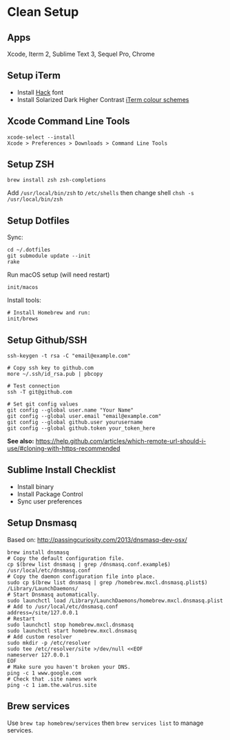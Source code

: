 
# Clean Setup

## Apps

Xcode, Iterm 2, Sublime Text 3, Sequel Pro, Chrome

## Setup iTerm

- Install [Hack](https://github.com/chrissimpkins/Hack) font
- Install Solarized Dark Higher Contrast [iTerm colour schemes](https://github.com/bahlo/iterm-colors)

## Xcode Command Line Tools

```
xcode-select --install
Xcode > Preferences > Downloads > Command Line Tools
```

## Setup ZSH

```
brew install zsh zsh-completions
```

Add `/usr/local/bin/zsh` to `/etc/shells` then change shell `chsh -s /usr/local/bin/zsh`

## Setup Dotfiles

Sync:

```
cd ~/.dotfiles
git submodule update --init
rake
```

Run macOS setup (will need restart)

```
init/macos
```

Install tools:

```
# Install Homebrew and run:
init/brews
```

## Setup Github/SSH

```
ssh-keygen -t rsa -C "email@example.com"

# Copy ssh key to github.com
more ~/.ssh/id_rsa.pub | pbcopy

# Test connection
ssh -T git@github.com

# Set git config values
git config --global user.name "Your Name"
git config --global user.email "email@example.com"
git config --global github.user yourusername
git config --global github.token your_token_here
```

**See also:** https://help.github.com/articles/which-remote-url-should-i-use/#cloning-with-https-recommended

## Sublime Install Checklist

- Install binary
- Install Package Control
- Sync user preferences


## Setup Dnsmasq

Based on: http://passingcuriosity.com/2013/dnsmasq-dev-osx/

```
brew install dnsmasq
# Copy the default configuration file.
cp $(brew list dnsmasq | grep /dnsmasq.conf.example$) /usr/local/etc/dnsmasq.conf
# Copy the daemon configuration file into place.
sudo cp $(brew list dnsmasq | grep /homebrew.mxcl.dnsmasq.plist$) /Library/LaunchDaemons/
# Start Dnsmasq automatically.
sudo launchctl load /Library/LaunchDaemons/homebrew.mxcl.dnsmasq.plist
# Add to /usr/local/etc/dnsmasq.conf
address=/site/127.0.0.1
# Restart
sudo launchctl stop homebrew.mxcl.dnsmasq
sudo launchctl start homebrew.mxcl.dnsmasq
# Add custom resolver
sudo mkdir -p /etc/resolver
sudo tee /etc/resolver/site >/dev/null <<EOF
nameserver 127.0.0.1
EOF
# Make sure you haven't broken your DNS.
ping -c 1 www.google.com
# Check that .site names work
ping -c 1 iam.the.walrus.site
```

## Brew services

Use `brew tap homebrew/services` then `brew services list` to manage services.
